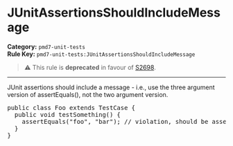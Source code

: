 # JUnitAssertionsShouldIncludeMessage
**Category:** `pmd7-unit-tests`<br/>
**Rule Key:** `pmd7-unit-tests:JUnitAssertionsShouldIncludeMessage`<br/>
> :warning: This rule is **deprecated** in favour of [S2698](https://rules.sonarsource.com/java/RSPEC-2698).

-----

JUnit assertions should include a message - i.e., use the three argument version of assertEquals(), not the two argument version.
<pre>
public class Foo extends TestCase {
  public void testSomething() {
    assertEquals("foo", "bar"); // violation, should be assertEquals("Foo does not equals bar", "foo", "bar");
  }
}
</pre>
